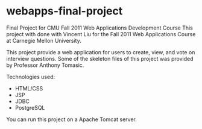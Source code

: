 webapps-final-project
=====================

Final Project for CMU Fall 2011 Web Applications Development Course 
This project with done with Vincent Liu for the Fall 2011 Web Applications Course at Carnegie Mellon University.

This project provide a web application for users to create, view, and vote on interview questions. Some of the skeleton files of this project was provided by Professor Anthony Tomasic.

Technologies used:
- HTML/CSS
- JSP
- JDBC
- PostgreSQL


You can run this project on a Apache Tomcat server.
